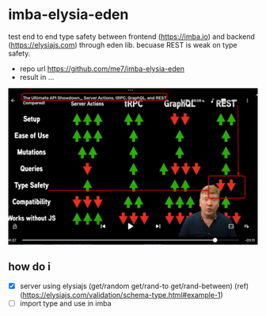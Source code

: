 # imba-elysia-eden

test end to end type safety between frontend (https://imba.io) and backend (https://elysiajs.com) through eden lib. becuase REST is weak on type safety.
- repo url https://github.com/me7/imba-elysia-eden
- result in ...

![](info.webp)

## how do i

- [x] server using elysiajs (get/random get/rand-to get/rand-between) (ref)(https://elysiajs.com/validation/schema-type.html#example-1)
- [ ] import type and use in imba